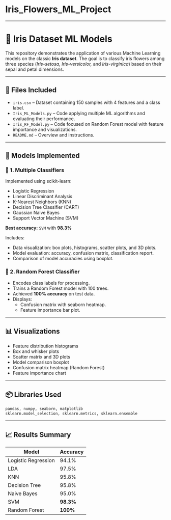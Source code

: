 # Iris_Flowers_ML_Project
---

# 🌸 Iris Dataset ML Models

This repository demonstrates the application of various Machine Learning models on the classic **Iris dataset**. The goal is to classify iris flowers among three species (*Iris-setosa, Iris-versicolor,* and *Iris-virginica*) based on their sepal and petal dimensions.

---

## 📁 Files Included

- `iris.csv` – Dataset containing 150 samples with 4 features and a class label.
- `Iris_ML_Models.py` – Code applying multiple ML algorithms and evaluating their performance.
- `Iris_RF_Model.py` – Code focused on Random Forest model with feature importance and visualizations.
- `README.md` – Overview and instructions.

---

## 🧪 Models Implemented

### 📌 1. Multiple Classifiers
Implemented using scikit-learn:
- Logistic Regression
- Linear Discriminant Analysis
- K-Nearest Neighbors (KNN)
- Decision Tree Classifier (CART)
- Gaussian Naive Bayes
- Support Vector Machine (SVM)

**Best accuracy:** `SVM` with **98.3%**

Includes:
- Data visualization: box plots, histograms, scatter plots, and 3D plots.
- Model evaluation: accuracy, confusion matrix, classification report.
- Comparison of model accuracies using boxplot.

### 📌 2. Random Forest Classifier
- Encodes class labels for processing.
- Trains a Random Forest model with 100 trees.
- Achieved **100% accuracy** on test data.
- Displays:
  - Confusion matrix with seaborn heatmap.
  - Feature importance bar plot.

---

## 📊 Visualizations

- Feature distribution histograms
- Box and whisker plots
- Scatter matrix and 3D plots
- Model comparison boxplot
- Confusion matrix heatmap (Random Forest)
- Feature importance chart

---

## 📦 Libraries Used

```python
pandas, numpy, seaborn, matplotlib
sklearn.model_selection, sklearn.metrics, sklearn.ensemble
```
---

## 📈 Results Summary

| Model               | Accuracy |
|--------------------|----------|
| Logistic Regression| 94.1%    |
| LDA                | 97.5%    |
| KNN                | 95.8%    |
| Decision Tree      | 95.8%    |
| Naive Bayes        | 95.0%    |
| SVM                | **98.3%**|
| Random Forest      | **100%** |

